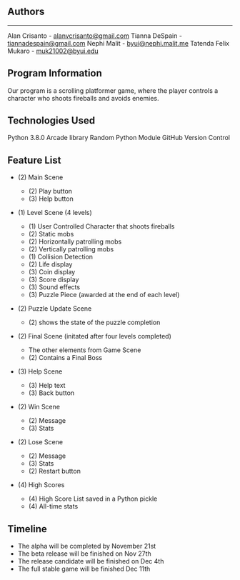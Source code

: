 ## Authors
---
Alan Crisanto - alanvcrisanto@gmail.com
Tianna DeSpain - tiannadespain@gmail.com
Nephi Malit - byui@nephi.malit.me
Tatenda Felix Mukaro - muk21002@byui.edu

## Program Information
Our program is a scrolling platformer game, where the player controls a character who shoots fireballs and avoids enemies.

## Technologies Used 
Python 3.8.0
Arcade library
Random Python Module
GitHub Version Control

## Feature List
* (2) Main Scene
    * (2) Play button
    * (3) Help button

* (1) Level Scene (4 levels)
    * (1) User Controlled Character that shoots fireballs
    * (2) Static mobs
    * (2) Horizontally patrolling mobs
    * (2) Vertically patrolling mobs
    * (1) Collision Detection
    * (2) Life display
    * (3) Coin display
    * (3) Score display
    * (3) Sound effects
    * (3) Puzzle Piece (awarded at the end of each level)

* (2) Puzzle Update Scene
    * (2) shows the state of the puzzle completion

* (2) Final Scene (initated after four levels completed)
    * The other elements from Game Scene
    * (2) Contains a Final Boss

* (3) Help Scene
    * (3) Help text
    * (3) Back button

* (2) Win Scene
    * (2) Message
    * (3) Stats

* (2) Lose Scene
    * (2) Message
    * (3) Stats
    * (2) Restart button

* (4) High Scores
    * (4) High Score List saved in a Python pickle
    * (4) All-time stats


## Timeline
* The alpha will be completed by November 21st
* The beta release will be finished on Nov 27th
* The release candidate will be finished on Dec 4th
* The full stable game will be finished Dec 11th

